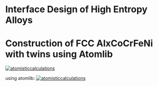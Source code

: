# Interface Design of High Entropy Alloys

# Construction of FCC AlxCoCrFeNi with twins using Atomlib
[![atomisticcalculations](https://img.shields.io/badge/fccHea-streamlit-red)](https://fcc-alcocrfeni-construction.streamlit.app/)

using atomlib:
[![atomisticcalculations](https://img.shields.io/badge/ntfccHea-streamlit-red)](https://fccnanotwinnedstructure.streamlit.app/)

